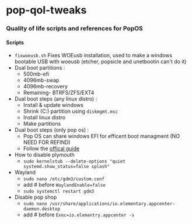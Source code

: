 # pop-qol-tweaks
### Quality of life scripts and references for PopOS
#### Scripts
- `fixwoeusb.sh` Fixes WOEusb installation, used to make a windows bootable USB with woeusb (etcher, popsicle and unetbootin can't do it)
- Dual boot partitions :
  - 500mb-efi
  - 4096mb-swap
  - 4096mb-recovery
  - Remaining- BTRFS/ZFS/EXT4
- Dual boot steps (any linux distro) :
  - Install & update windows
  - Shrink (C:) partition using `diskmgmt.msc`
  - Install linux distro
  - Make partitions
- Dual boot steps (only pop os) : 
  - Pop OS can share windows EFI for efficent boot managment (NO NEED FOR REFIND)
  - Follow the [offical guide](https://support.system76.com/articles/dual-booting/)
- How to disable plymouth
  - `sudo kernelstub --delete-options "quiet systemd.show_status=false splash"`
- Wayland
  - `sudo nano /etc/gdm3/custom.conf`
  - add # before `WaylandEnable=false`
  - `sudo systemctl restart gdm3`
- Disable pop shop
  - `sudo nano /usr/share/applications/io.elementary.appcenter-daemon.desktop`
  - add # before `Exec=io.elemantry.appcenter -s`
